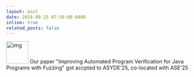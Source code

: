 ```yaml
---
layout: post
date: 2024-09-25 07:59:00-0400
inline: true
related_posts: false
---
```


<img src="../assets/img/new.png" alt="img" width="60"/> Our paper "Improving Automated Program Verification for Java Programs with Fuzzing" got accpted to ASYDE'25, co-located with ASE'25 <br>
